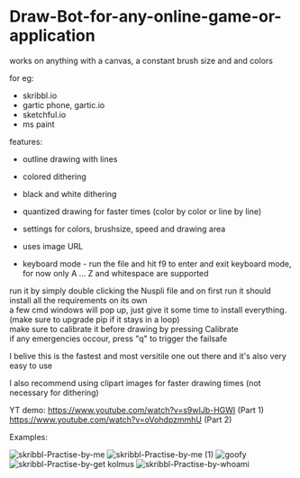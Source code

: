 # Draw-Bot-for-any-online-game-or-application
works on anything with a canvas, a constant brush size and and colors

for eg:
* skribbl.io
* gartic phone, gartic.io
* sketchful.io
* ms paint

features:
* outline drawing with lines
* colored dithering
* black and white dithering
* quantized drawing for faster times (color by color or line by line)
* settings for colors, brushsize, speed and drawing area
* uses image URL

* keyboard mode - run the file and hit f9 to enter and exit keyboard mode, for now only A ... Z and whitespace are supported

run it by simply double clicking the Nuspli file and on first run it should install all the requirements on its own\
a few cmd windows will pop up, just give it some time to install everything. (make sure to upgrade pip if it stays in a loop)\
make sure to calibrate it before drawing by pressing Calibrate\
if any emergencies occour, press "q" to trigger the failsafe

I belive this is the fastest and most versitile one out there and it's also very easy to use

I also recommend using clipart images for faster drawing times (not necessary for dithering)

YT demo:
https://www.youtube.com/watch?v=s9wIJb-HGWI (Part 1)\
https://www.youtube.com/watch?v=oVohdpzmmhU (Part 2)

Examples:

![skribbl-Practise-by-me ](https://user-images.githubusercontent.com/108233076/179418688-babc824a-0f97-42b0-80a1-37c2b8d6a241.gif)
![skribbl-Practise-by-me  (1)](https://user-images.githubusercontent.com/108233076/179418846-23bc80ea-5489-4792-a794-7a7429d4ec71.gif)
![goofy](https://user-images.githubusercontent.com/108233076/175929283-a5b94884-7071-4211-a84e-f5b2f5f4beb6.gif)
![skribbl-Practise-by-get kolmus](https://user-images.githubusercontent.com/108233076/178114034-246d8fd7-6e62-4751-8d0a-1335f292f1d4.gif)
![skribbl-Practise-by-whoami](https://user-images.githubusercontent.com/108233076/178746472-2af700ae-4e46-495d-a479-ad28579a032c.gif)


